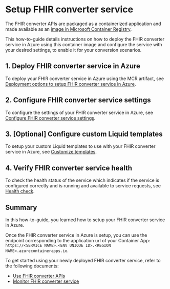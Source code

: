 # Setup FHIR converter service

The FHIR converter APIs are packaged as a containerized application and made available as an [image in Microsoft Container Registry](https://mcr.microsoft.com/en-us/product/healthcareapis/fhir-converter/tags).

This how-to-guide details instructions on how to deploy the FHIR converter service in Azure using this container image and configure the service with your desired settings, to enable it for your conversion scenarios.

## 1. Deploy FHIR converter service in Azure

To deploy your FHIR converter service in Azure using the MCR artifact, see [Deployment options to setup FHIR converter service in Azure](deployment-options.md).

## 2. Configure FHIR converter service settings

To configure the settings of your FHIR converter service in Azure, see [Configure FHIR converter service settings](configuration-settings.md).

## 3. [Optional] Configure custom Liquid templates

To setup your custom Liquid templates to use with your FHIR converter service in Azure, see [Customize templates](customize-templates.md).

## 4. Verify FHIR converter service health

To check the health status of the service which indicates if the service is configured correctly and is running and available to service requests, see [Health check](use-convert-web-apis.md#health-check).

## Summary

In this how-to-guide, you learned how to setup your FHIR converter service in Azure.

Once the FHIR converter service in Azure is setup, you can use the endpoint corresponding to the application url of your Container App: `https://<SERVICE NAME>.<ENV UNIQUE ID>.<REGION NAME>.azurecontainerapps.io`.

To get started using your newly deployed FHIR converter service, refer to the following documents:

* [Use FHIR converter APIs](use-convert-web-apis.md)
* [Monitor FHIR converter service](monitoring.md)
